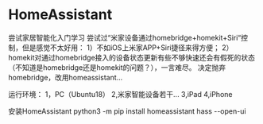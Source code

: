 # HomeAssistant
尝试家居智能化入门学习
尝试过“米家设备通过homebridge+homekit+Siri“控制，但是感觉不太好用：
1）不如iOS上米家APP+Siri捷径来得方便；
2）homekit对通过homebridge接入的设备状态更新有些不够快速还会有假死的状态（不知道是homebridge还是homekit的问题？），一言难尽。
决定抛弃homebridge，改用homeassistant...

运行环境：
1，PC（Ubuntu18）
2,米家智能设备若干...
3,iPad
4,iPhone

安装HomeAssistant
python3 -m pip install homeassistant
hass --open-ui

